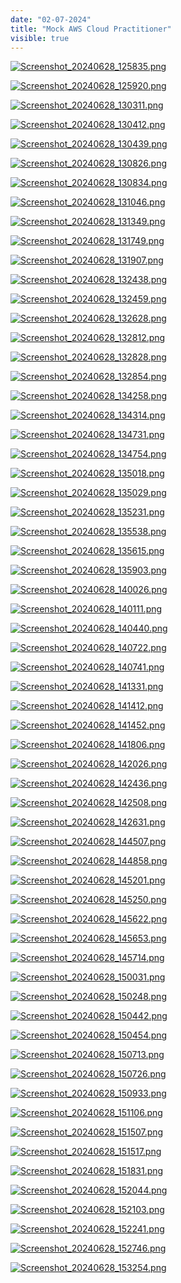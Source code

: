 ```yaml
---
date: "02-07-2024"
title: "Mock AWS Cloud Practitioner"
visible: true
---
```

<a href="/blog/images/Screenshot_20240628_125835.png" target="_blank"><img src="/blog/images/Screenshot_20240628_125835.png" alt="Screenshot_20240628_125835.png" /></a>

<a href="/blog/images/Screenshot_20240628_125920.png" target="_blank"><img src="/blog/images/Screenshot_20240628_125920.png" alt="Screenshot_20240628_125920.png" /></a>

<a href="/blog/images/Screenshot_20240628_130311.png" target="_blank"><img src="/blog/images/Screenshot_20240628_130311.png" alt="Screenshot_20240628_130311.png" /></a>

<a href="/blog/images/Screenshot_20240628_130412.png" target="_blank"><img src="/blog/images/Screenshot_20240628_130412.png" alt="Screenshot_20240628_130412.png" /></a>

<a href="/blog/images/Screenshot_20240628_130439.png" target="_blank"><img src="/blog/images/Screenshot_20240628_130439.png" alt="Screenshot_20240628_130439.png" /></a>

<a href="/blog/images/Screenshot_20240628_130826.png" target="_blank"><img src="/blog/images/Screenshot_20240628_130826.png" alt="Screenshot_20240628_130826.png" /></a>

<a href="/blog/images/Screenshot_20240628_130834.png" target="_blank"><img src="/blog/images/Screenshot_20240628_130834.png" alt="Screenshot_20240628_130834.png" /></a>

<a href="/blog/images/Screenshot_20240628_131046.png" target="_blank"><img src="/blog/images/Screenshot_20240628_131046.png" alt="Screenshot_20240628_131046.png" /></a>

<a href="/blog/images/Screenshot_20240628_131349.png" target="_blank"><img src="/blog/images/Screenshot_20240628_131349.png" alt="Screenshot_20240628_131349.png" /></a>

<a href="/blog/images/Screenshot_20240628_131749.png" target="_blank"><img src="/blog/images/Screenshot_20240628_131749.png" alt="Screenshot_20240628_131749.png" /></a>

<a href="/blog/images/Screenshot_20240628_131907.png" target="_blank"><img src="/blog/images/Screenshot_20240628_131907.png" alt="Screenshot_20240628_131907.png" /></a>

<a href="/blog/images/Screenshot_20240628_132438.png" target="_blank"><img src="/blog/images/Screenshot_20240628_132438.png" alt="Screenshot_20240628_132438.png" /></a>

<a href="/blog/images/Screenshot_20240628_132459.png" target="_blank"><img src="/blog/images/Screenshot_20240628_132459.png" alt="Screenshot_20240628_132459.png" /></a>

<a href="/blog/images/Screenshot_20240628_132628.png" target="_blank"><img src="/blog/images/Screenshot_20240628_132628.png" alt="Screenshot_20240628_132628.png" /></a>

<a href="/blog/images/Screenshot_20240628_132812.png" target="_blank"><img src="/blog/images/Screenshot_20240628_132812.png" alt="Screenshot_20240628_132812.png" /></a>

<a href="/blog/images/Screenshot_20240628_132828.png" target="_blank"><img src="/blog/images/Screenshot_20240628_132828.png" alt="Screenshot_20240628_132828.png" /></a>

<a href="/blog/images/Screenshot_20240628_132854.png" target="_blank"><img src="/blog/images/Screenshot_20240628_132854.png" alt="Screenshot_20240628_132854.png" /></a>

<a href="/blog/images/Screenshot_20240628_134258.png" target="_blank"><img src="/blog/images/Screenshot_20240628_134258.png" alt="Screenshot_20240628_134258.png" /></a>

<a href="/blog/images/Screenshot_20240628_134314.png" target="_blank"><img src="/blog/images/Screenshot_20240628_134314.png" alt="Screenshot_20240628_134314.png" /></a>

<a href="/blog/images/Screenshot_20240628_134731.png" target="_blank"><img src="/blog/images/Screenshot_20240628_134731.png" alt="Screenshot_20240628_134731.png" /></a>

<a href="/blog/images/Screenshot_20240628_134754.png" target="_blank"><img src="/blog/images/Screenshot_20240628_134754.png" alt="Screenshot_20240628_134754.png" /></a>

<a href="/blog/images/Screenshot_20240628_135018.png" target="_blank"><img src="/blog/images/Screenshot_20240628_135018.png" alt="Screenshot_20240628_135018.png" /></a>

<a href="/blog/images/Screenshot_20240628_135029.png" target="_blank"><img src="/blog/images/Screenshot_20240628_135029.png" alt="Screenshot_20240628_135029.png" /></a>

<a href="/blog/images/Screenshot_20240628_135231.png" target="_blank"><img src="/blog/images/Screenshot_20240628_135231.png" alt="Screenshot_20240628_135231.png" /></a>

<a href="/blog/images/Screenshot_20240628_135538.png" target="_blank"><img src="/blog/images/Screenshot_20240628_135538.png" alt="Screenshot_20240628_135538.png" /></a>

<a href="/blog/images/Screenshot_20240628_135615.png" target="_blank"><img src="/blog/images/Screenshot_20240628_135615.png" alt="Screenshot_20240628_135615.png" /></a>

<a href="/blog/images/Screenshot_20240628_135903.png" target="_blank"><img src="/blog/images/Screenshot_20240628_135903.png" alt="Screenshot_20240628_135903.png" /></a>

<a href="/blog/images/Screenshot_20240628_140026.png" target="_blank"><img src="/blog/images/Screenshot_20240628_140026.png" alt="Screenshot_20240628_140026.png" /></a>

<a href="/blog/images/Screenshot_20240628_140111.png" target="_blank"><img src="/blog/images/Screenshot_20240628_140111.png" alt="Screenshot_20240628_140111.png" /></a>

<a href="/blog/images/Screenshot_20240628_140440.png" target="_blank"><img src="/blog/images/Screenshot_20240628_140440.png" alt="Screenshot_20240628_140440.png" /></a>

<a href="/blog/images/Screenshot_20240628_140722.png" target="_blank"><img src="/blog/images/Screenshot_20240628_140722.png" alt="Screenshot_20240628_140722.png" /></a>

<a href="/blog/images/Screenshot_20240628_140741.png" target="_blank"><img src="/blog/images/Screenshot_20240628_140741.png" alt="Screenshot_20240628_140741.png" /></a>

<a href="/blog/images/Screenshot_20240628_141331.png" target="_blank"><img src="/blog/images/Screenshot_20240628_141331.png" alt="Screenshot_20240628_141331.png" /></a>

<a href="/blog/images/Screenshot_20240628_141412.png" target="_blank"><img src="/blog/images/Screenshot_20240628_141412.png" alt="Screenshot_20240628_141412.png" /></a>

<a href="/blog/images/Screenshot_20240628_141452.png" target="_blank"><img src="/blog/images/Screenshot_20240628_141452.png" alt="Screenshot_20240628_141452.png" /></a>

<a href="/blog/images/Screenshot_20240628_141806.png" target="_blank"><img src="/blog/images/Screenshot_20240628_141806.png" alt="Screenshot_20240628_141806.png" /></a>

<a href="/blog/images/Screenshot_20240628_142026.png" target="_blank"><img src="/blog/images/Screenshot_20240628_142026.png" alt="Screenshot_20240628_142026.png" /></a>

<a href="/blog/images/Screenshot_20240628_142436.png" target="_blank"><img src="/blog/images/Screenshot_20240628_142436.png" alt="Screenshot_20240628_142436.png" /></a>

<a href="/blog/images/Screenshot_20240628_142508.png" target="_blank"><img src="/blog/images/Screenshot_20240628_142508.png" alt="Screenshot_20240628_142508.png" /></a>

<a href="/blog/images/Screenshot_20240628_142631.png" target="_blank"><img src="/blog/images/Screenshot_20240628_142631.png" alt="Screenshot_20240628_142631.png" /></a>

<a href="/blog/images/Screenshot_20240628_144507.png" target="_blank"><img src="/blog/images/Screenshot_20240628_144507.png" alt="Screenshot_20240628_144507.png" /></a>

<a href="/blog/images/Screenshot_20240628_144858.png" target="_blank"><img src="/blog/images/Screenshot_20240628_144858.png" alt="Screenshot_20240628_144858.png" /></a>

<a href="/blog/images/Screenshot_20240628_145201.png" target="_blank"><img src="/blog/images/Screenshot_20240628_145201.png" alt="Screenshot_20240628_145201.png" /></a>

<a href="/blog/images/Screenshot_20240628_145250.png" target="_blank"><img src="/blog/images/Screenshot_20240628_145250.png" alt="Screenshot_20240628_145250.png" /></a>

<a href="/blog/images/Screenshot_20240628_145622.png" target="_blank"><img src="/blog/images/Screenshot_20240628_145622.png" alt="Screenshot_20240628_145622.png" /></a>

<a href="/blog/images/Screenshot_20240628_145653.png" target="_blank"><img src="/blog/images/Screenshot_20240628_145653.png" alt="Screenshot_20240628_145653.png" /></a>

<a href="/blog/images/Screenshot_20240628_145714.png" target="_blank"><img src="/blog/images/Screenshot_20240628_145714.png" alt="Screenshot_20240628_145714.png" /></a>

<a href="/blog/images/Screenshot_20240628_150031.png" target="_blank"><img src="/blog/images/Screenshot_20240628_150031.png" alt="Screenshot_20240628_150031.png" /></a>

<a href="/blog/images/Screenshot_20240628_150248.png" target="_blank"><img src="/blog/images/Screenshot_20240628_150248.png" alt="Screenshot_20240628_150248.png" /></a>

<a href="/blog/images/Screenshot_20240628_150442.png" target="_blank"><img src="/blog/images/Screenshot_20240628_150442.png" alt="Screenshot_20240628_150442.png" /></a>

<a href="/blog/images/Screenshot_20240628_150454.png" target="_blank"><img src="/blog/images/Screenshot_20240628_150454.png" alt="Screenshot_20240628_150454.png" /></a>

<a href="/blog/images/Screenshot_20240628_150713.png" target="_blank"><img src="/blog/images/Screenshot_20240628_150713.png" alt="Screenshot_20240628_150713.png" /></a>

<a href="/blog/images/Screenshot_20240628_150726.png" target="_blank"><img src="/blog/images/Screenshot_20240628_150726.png" alt="Screenshot_20240628_150726.png" /></a>

<a href="/blog/images/Screenshot_20240628_150933.png" target="_blank"><img src="/blog/images/Screenshot_20240628_150933.png" alt="Screenshot_20240628_150933.png" /></a>

<a href="/blog/images/Screenshot_20240628_151106.png" target="_blank"><img src="/blog/images/Screenshot_20240628_151106.png" alt="Screenshot_20240628_151106.png" /></a>

<a href="/blog/images/Screenshot_20240628_151507.png" target="_blank"><img src="/blog/images/Screenshot_20240628_151507.png" alt="Screenshot_20240628_151507.png" /></a>

<a href="/blog/images/Screenshot_20240628_151517.png" target="_blank"><img src="/blog/images/Screenshot_20240628_151517.png" alt="Screenshot_20240628_151517.png" /></a>

<a href="/blog/images/Screenshot_20240628_151831.png" target="_blank"><img src="/blog/images/Screenshot_20240628_151831.png" alt="Screenshot_20240628_151831.png" /></a>

<a href="/blog/images/Screenshot_20240628_152044.png" target="_blank"><img src="/blog/images/Screenshot_20240628_152044.png" alt="Screenshot_20240628_152044.png" /></a>

<a href="/blog/images/Screenshot_20240628_152103.png" target="_blank"><img src="/blog/images/Screenshot_20240628_152103.png" alt="Screenshot_20240628_152103.png" /></a>

<a href="/blog/images/Screenshot_20240628_152241.png" target="_blank"><img src="/blog/images/Screenshot_20240628_152241.png" alt="Screenshot_20240628_152241.png" /></a>

<a href="/blog/images/Screenshot_20240628_152746.png" target="_blank"><img src="/blog/images/Screenshot_20240628_152746.png" alt="Screenshot_20240628_152746.png" /></a>

<a href="/blog/images/Screenshot_20240628_153254.png" target="_blank"><img src="/blog/images/Screenshot_20240628_153254.png" alt="Screenshot_20240628_153254.png" /></a>

